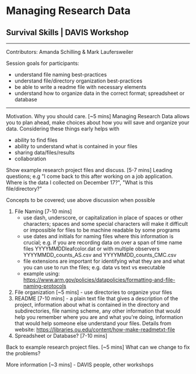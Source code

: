 # Managing Research Data
## Survival Skills | DAVIS Workshop

***
Contributors: Amanda Schilling & Mark Laufersweiler

Session goals for participants:
- understand file naming best-practices
- understand file/directory organization best-practices
- be able to write a readme file with necessary elements
- understand how to organize data in the correct format; spreadsheet or database

***

Motivation. Why you should care. [~5 mins] Managing Research Data allows you to plan ahead, make choices about how you will save and organize your data.  Considering these things early helps with
* ability to find files
* ability to understand what is contained in your files
* sharing data/files/results
* collaboration

Show example research project files and discuss. [5-7 mins]
   Leading questions; e.g "I come back to this after working on a job application.  Where is the data I collected on December 17?", "What is this file/directory?"  

Concepts to be covered; use above discussion when possible
1. File Naming [7-10 mins]
   - use dash, underscore, or capitalization in place of spaces or other characters; spaces and some special characters will make it difficult or impossible for files to be machine readable by some programs
   - use dates and initials for naming files where this information is crucial; e.g. if you are recording data on over a span of time name files YYYYMMDDleafcolor.dat or with multiple observers YYYYMMDD_counts_AS.csv and YYYYMMDD_counts_CMC.csv
   - file extensions are important for identifying what they are and what you can use to run the files; e.g. data vs text vs executable
   - example using: https://www.arm.gov/policies/datapolicies/formatting-and-file-naming-protocols
2. File organization [~5 mins] - use directories to organize your files
3. README [7-10 mins] - a plain text file that gives a description of the project, information about what is contained in the directory and subdirectories, file naming scheme, any other information that would help you remember where you are and what you're doing, information that would help someone else understand your files.  Details from website: https://libraries.ou.edu/content/how-make-readmetxt-file
4. Spreadsheet or Database? [7-10 mins]

Back to example research project files. [~5 mins]  What can we change to fix the problems?

More information [~3 mins] - DAVIS people, other workshops
